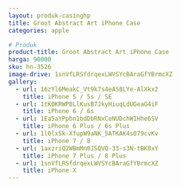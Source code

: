 ```yaml
---
layout: produk-casinghp
title: Groot Abstract Art iPhone Case
categories: apple

# Produk
product-title: Groot Abstract Art iPhone Case
harga: 90000
sku: hn-3526
image-drive: 1snVfLRSfdrqexLWVSYcBAraGfYBrmcXZ
gallery:
  - url: 16zYl6MeakC_Vt9k7s4eAS8LYe-AlXkx2
    title: iPhone 5 / 5s / SE
  - url: 1tK0KRWP8LlKusB7JkyHiuqLdUGeaG4iF
    title: iPhone 6 / 6s
  - url: 1Ea5aYPpbn1bdDbRNxCeNUDchW1Hhe6SV
    title: iPhone 6 Plus / 6s Plus
  - url: 1l0lx5k-XfupW9aNK_5ATKAK4s079cvKv
    title: iPhone 7 / 8
  - url: 1axzriQ2WBmMn0JSQVQ-33-s3N-tBK0xY
    title: iPhone 7 Plus / 8 Plus
  - url: 1snVfLRSfdrqexLWVSYcBAraGfYBrmcXZ
    title: iPhone X
---
```

